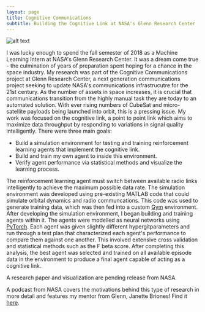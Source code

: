 ```yaml
---
layout: page
title: Cognitive Communications
subtitle: Building the Cognitive Link at NASA's Glenn Research Center
---
```

![alt text](https://cschubes.github.io/img/Glenn_Last_day.jpg "Last Day at Glenn Research Center")

I was lucky enough to spend the fall semester of 2018 as a Machine Learning Intern at NASA's Glenn Research Center. It was a dream come true - the culmination of years
of preparation spent hoping for a chance in the space industry. My research was part of the Cognitive Communications project at Glenn Research Center, a next generation communications
project seeking to update NASA's communications infrastrucutre for the 21st century. As the number of assets in space increases, 
it is crucial that communications transition from the highly manual task they are today to an automated solution. With ever rising numbers of CubeSat and micro-satellite
 payloads being launched into orbit, this is a pressing issue. My work was focused on the cognitive link, 
a point to point link which aims to maximize data throughput by responding to variations in signal quality intelligently. There were three main goals:

- Build a simulation environment for testing and training reinforcement learning agents that implement the cognitive link.
- Build and train my own agent to inside this environment.
- Verify agent performance via statistical methods and visualize the learning process.

The reinforcement learning agent must switch between available radio links intelligently to achieve the maximum possible data rate. The simulation environment
was developed using pre-existing MATLAB code that could simulate orbital dynamics and radio communcations. This code was used to generate training data,
which was then fed into a custom [Gym](https://gym.openai.com/) environment. After developing the simulation environment, I began building and training agents within it. 
The agents were modelled as neural networks using [PyTorch](https://pytorch.org/). Each agent was given slightly different hypergitparameters and run through a test plan that characterized each 
agent's performance to compare them against one another. 
This involved extensive cross validation and statistical methods such as the F beta score. After completing this analysis, the 
best agent was selected and trained on all available episode data in the environment to produce a final agent capable of acting as a cognitive link.  

A research paper and visualization are pending release from NASA.

A podcast from NASA covers the motivations behind this type of research in more detail and features my mentor from Glenn, Janette Briones! Find it [here](https://www.nasa.gov/mediacast/goddard/2018/the-invisible-network-podcast-episode-04-automation).